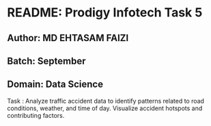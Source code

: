 # README: Prodigy Infotech Task 5

## Author: MD EHTASAM FAIZI

## Batch: September

## Domain: Data Science

Task : Analyze traffic accident data to identify patterns related to road conditions, weather, and time of day. Visualize accident hotspots and contributing factors.




